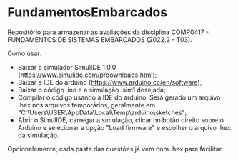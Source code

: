 # FundamentosEmbarcados
Repositório para armazenar as avaliações da disciplina COMP0417 - FUNDAMENTOS DE SISTEMAS EMBARCADOS (2022.2 - T03).

Como usar:
- Baixar o simulador SimulIDE 1.0.0 (https://www.simulide.com/p/downloads.html);
- Baixar a IDE do arduino (https://www.arduino.cc/en/software);
- Baixar o código .ino e a simulação .sim1 desejada;
- Compilar o código usando a IDE do arduino. Será gerado um arquivo .hex nos arquivos temporários, geralmente em "C:\Users\USER\AppData\Local\Temp\arduino\sketches";
- Abrir o SimulIDE, carregar a simulação, clicar no botão direito sobre o Arduino e selecionar a opção "Load firmware" e escolher o arquivo .hex da simulação.

Opcionalemente, cada pasta das questões já vem com .hex para facilitar.
